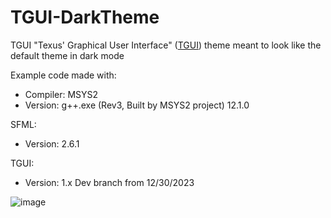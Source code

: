 # TGUI-DarkTheme
TGUI "Texus' Graphical User Interface" ([TGUI](https://tgui.eu/)) theme meant to look like the default theme in dark mode

Example code made with: 
  - Compiler: MSYS2
  - Version: g++.exe (Rev3, Built by MSYS2 project) 12.1.0

SFML:
  - Version: 2.6.1

TGUI:
  - Version: 1.x Dev branch from 12/30/2023

![image](https://github.com/finjosh/TGUI-DarkTheme/assets/109707607/b92887c9-6bea-48f4-84af-ba9560309d81)
